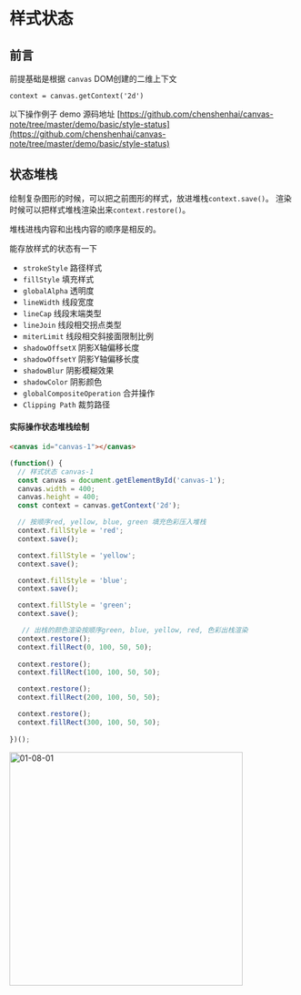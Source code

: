 # 样式状态

## 前言

前提基础是根据 `canvas` DOM创建的二维上下文

 `context = canvas.getContext('2d')`


 以下操作例子 demo 源码地址 [https://github.com/chenshenhai/canvas-note/tree/master/demo/basic/style-status](https://github.com/chenshenhai/canvas-note/tree/master/demo/basic/style-status)



## 状态堆栈

绘制复杂图形的时候，可以把之前图形的样式，放进堆栈`context.save()`。
渲染时候可以把样式堆栈渲染出来`context.restore()`。

堆栈进栈内容和出栈内容的顺序是相反的。

能存放样式的状态有一下

- `strokeStyle` 路径样式
- `fillStyle` 填充样式
- `globalAlpha` 透明度
- `lineWidth` 线段宽度
- `lineCap` 线段末端类型
- `lineJoin` 线段相交拐点类型
- `miterLimit`  线段相交斜接面限制比例
- `shadowOffsetX` 阴影X轴偏移长度
- `shadowOffsetY` 阴影Y轴偏移长度
- `shadowBlur` 阴影模糊效果
- `shadowColor` 阴影颜色
- `globalCompositeOperation` 合并操作
- `Clipping Path` 裁剪路径

#### 实际操作状态堆栈绘制

```html
<canvas id="canvas-1"></canvas>
```


```js
(function() {
  // 样式状态 canvas-1
  const canvas = document.getElementById('canvas-1');
  canvas.width = 400;
  canvas.height = 400;
  const context = canvas.getContext('2d');

  // 按顺序red, yellow, blue, green 填充色彩压入堆栈
  context.fillStyle = 'red';
  context.save();

  context.fillStyle = 'yellow';
  context.save();

  context.fillStyle = 'blue';
  context.save();

  context.fillStyle = 'green';
  context.save();

   // 出栈的颜色渲染按顺序green, blue, yellow, red, 色彩出栈渲染
  context.restore();
  context.fillRect(0, 100, 50, 50);
  
  context.restore();
  context.fillRect(100, 100, 50, 50);

  context.restore();
  context.fillRect(200, 100, 50, 50);

  context.restore();
  context.fillRect(300, 100, 50, 50);
  
})();
```

<img width="410" alt="01-08-01" src="https://user-images.githubusercontent.com/8216630/57176387-f1558780-6e89-11e9-814b-709ae9936d92.png">







